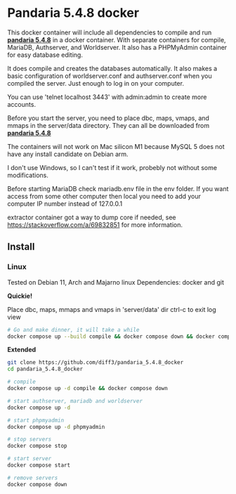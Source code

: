 # Pandaria 5.4.8 docker



This docker container will include all dependencies to compile and run [**pandaria 5.4.8**](https://github.com/alexkulya/pandaria_5.4.8) in a docker container. With separate containers for compile, MariaDB, Authserver, and Worldserver. It also has a PHPMyAdmin container for easy database editing.

It does compile and creates the databases automatically. It also makes a basic configuration of worldserver.conf and authserver.conf when you  compiled the server. Just enough to log in on your computer.

You can use 'telnet localhost 3443' with admin:admin to create more accounts.

Before you start the server, you need to place dbc, maps, vmaps, and mmaps in the server/data directory. They can all be downloaded from [**pandaria 5.4.8**](https://github.com/alexkulya/pandaria_5.4.8)

The containers will not work on Mac silicon M1 because MySQL 5 does not have any install candidate on Debian arm.

I don't use Windows, so I can't test if it work, probebly not without some modifications.

Before starting MariaDB check mariadb.env file in the env folder. If you want access from some other computer then local you need to add your computer IP number instead of 127.0.0.1

extractor container got a way to dump core if needed, see https://stackoverflow.com/a/69832851 for more information. 


## Install  



### Linux

Tested on Debian 11, Arch and Majarno linux
Dependencies: docker and git



**Quickie!**

Place dbc, maps, mmaps and vmaps in 'server/data' dir
ctrl-c to exit log view

```bash
# Go and make dinner, it will take a while
docker compose up --build compile && docker compose down && docker compose up -d && docker compose logs -f
```



**Extended**


```bash
git clone https://github.com/diff3/pandaria_5.4.8_docker
cd pandaria_5.4.8_docker

# compile
docker compose up -d compile && docker compose down

# start authserver, mariadb and worldserver
docker compose up -d

# start phpmyadmin
docker compose up -d phpmyadmin

# stop servers
docker compose stop

# start server
docker compose start

# remove servers
docker compose down
```
